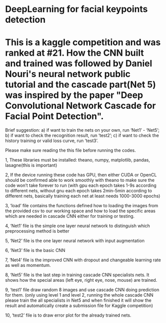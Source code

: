 # DeepLearning for facial keypoints detection
# This is a kaggle competition and was ranked at #21. How the CNN built and trained was followed by Daniel Nouri's neural network public tutorial and the cascade part(Net 5) was inspired by the paper "Deep Convolutional Network Cascade for Facial Point Detection". 

Brief suggestion: a) if want to train the nets on your own, run ‘Net1’ - ‘Net5’; b) if want to check the recognition result, run ‘test2’; c) if want to check the history training or valid loss curve, run ‘test3’. 


Please make sure reading the this file before running the codes.

1, These libraries must be installed: theano, numpy, matplotlib, pandas, lasagne(this is important) 

2, If the device running these code has GPU, then either CUDA or OpenCL should be confirmed able to work smoothly with theano to make sure the code won’t take forever to run (with gpu each epoch takes 1-9s according to different nets, without gnu each epoch takes 2min-5min according to different nets, basically training each net at least needs 1000-3000 epochs)

3, ‘load’ file contains the functions defined how to loading the images from the provided csv to our working space and how to load the specific areas which are needed in cascade CNN either for training or testing. 

4, ‘Net1’ file is the simple one layer neural network to distinguish which preprocessing method is better

5, ‘Net2’ file is the one layer neural network with input augmentation

6, ’Net3’ file is the basic CNN

7, ‘Net4’ file is the improved CNN with dropout and changeable learning rate as well as momentum.

8, ‘Net5’ file is the last step in training cascade CNN specialists nets. It shows how the special areas (left eye, right eye, nose, mouse) are trained. 

9, ‘test1’ file draw random 8 images and use cascade CNN doing prediction for them. (only using level 1 and level 2, running the whole cascade CNN please train the all specialists in Net5 and when finished it will show the result and automatically create a submission file for Kaggle competition) 

10, ‘test2’ file is to draw error plot for the already trained nets.
